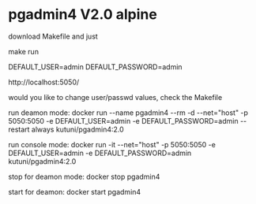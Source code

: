# pgadmin4 V2.0 alpine

download Makefile and just 

make run

DEFAULT_USER=admin
DEFAULT_PASSWORD=admin

http://localhost:5050/


would you like to change user/passwd values, check the Makefile

run deamon mode:
	docker run --name pgadmin4 --rm -d --net="host" -p 5050:5050 -e DEFAULT_USER=admin -e DEFAULT_PASSWORD=admin --restart always kutuni/pgadmin4:2.0
	  
run console mode:
	docker run -it --net="host" -p 5050:5050 -e DEFAULT_USER=admin -e DEFAULT_PASSWORD=admin kutuni/pgadmin4:2.0
	
stop for deamon mode:
	docker stop pgadmin4

start for deamon:
docker start pgadmin4
